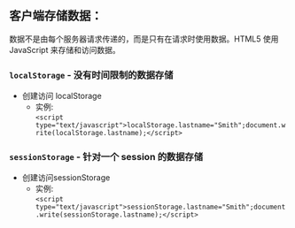  客户端存储数据：
 ------
 数据不是由每个服务器请求传递的，而是只有在请求时使用数据。HTML5 使用 JavaScript 来存储和访问数据。
 
### `localStorage` - 没有时间限制的数据存储
* 创建访问 localStorage
  * 实例: <br />`<script type="text/javascript">localStorage.lastname="Smith";document.write(localStorage.lastname);</script>`

### `sessionStorage` - 针对一个 session 的数据存储
* 创建访问sessionStorage
  * 实例: <br />`<script type="text/javascript">sessionStorage.lastname="Smith";document.write(sessionStorage.lastname);</script>`
